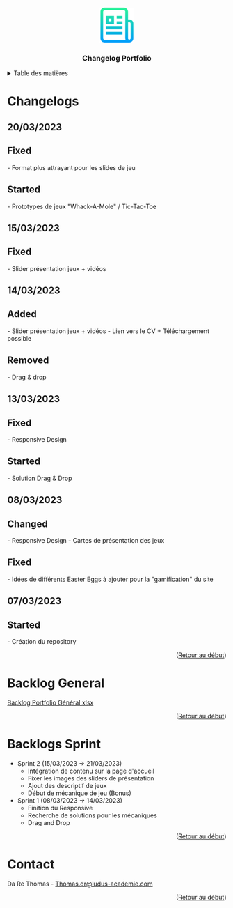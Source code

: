 <br />
<div align="center">
  <img id="top" src="images/logo.png" alt="Logo" width="80" height="80">

  <h3 align="center">Changelog Portfolio</h3>
</div>

<!-- TABLE DES MATIERES -->
<details>
  <summary>Table des matières</summary>
  <ol>
    <li><a href="#changelogs">Changelogs</a></li>
    <li><a href="#backlog-general">Backlog Général</a></li>
    <li><a href="#backlogs-sprint">Backlogs Sprint</a></li>
    <li><a href="#contact">Contact</a></li>
  </ol>
</details>

<!-- CHANGELOGS -->
# Changelogs

## 20/03/2023
<h2>Fixed</h2>
- Format plus attrayant pour les slides de jeu

<h2>Started</h2>
- Prototypes de jeux "Whack-A-Mole" / Tic-Tac-Toe

## 15/03/2023
<h2>Fixed</h2>
- Slider présentation jeux + vidéos

## 14/03/2023
<h2>Added</h2>
- Slider présentation jeux + vidéos
- Lien vers le CV + Téléchargement possible

<h2>Removed</h2>
- Drag & drop

## 13/03/2023
<h2>Fixed</h2>
- Responsive Design

<h2>Started</h2>
- Solution Drag & Drop

## 08/03/2023
<h2>Changed</h2>
- Responsive Design
- Cartes de présentation des jeux

<h2>Fixed</h2>
- Idées de différents Easter Eggs à ajouter pour la "gamification" du site

## 07/03/2023
<h2>Started</h2>
- Création du repository

<p align="right">(<a href="#top">Retour au début</a>)</p>

<!-- BACKLOGS -->
# Backlog General

[Backlog Portfolio Général.xlsx](https://github.com/dardar59164/Portfolio-Gamifi-/files/10911589/Backlog.Portfolio.General.xlsx)

<p align="right">(<a href="#top">Retour au début</a>)</p>

# Backlogs Sprint

<ul>
  <li>Sprint 2 (15/03/2023 → 21/03/2023)
    <ul>
      <li>Intégration de contenu sur la page d'accueil</li>
      <li>Fixer les images des sliders de présentation</li>
      <li>Ajout des descriptif de jeux</li>
      <li>Début de mécanique de jeu (Bonus)</li>
    </ul>
  </li>
  <li>Sprint 1 (08/03/2023 → 14/03/2023)
    <ul>
      <li>Finition du Responsive</li>
      <li>Recherche de solutions pour les mécaniques</li>
      <li>Drag and Drop </li>
    </ul>
  </li>
</ul>

<p align="right">(<a href="#top">Retour au début</a>)</p>

<!-- CONTACT -->
# Contact

Da Re Thomas - Thomas.dr@ludus-academie.com

<p align="right">(<a href="#top">Retour au début</a>)</p>
